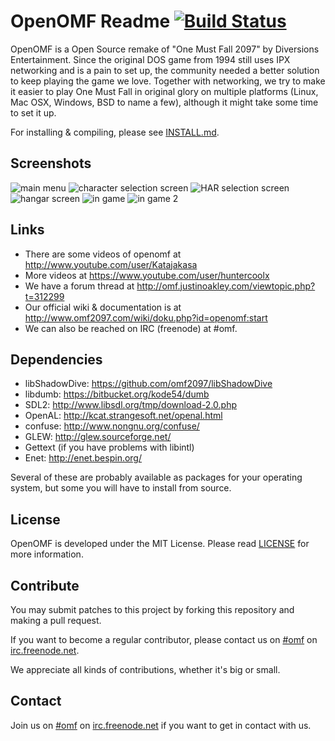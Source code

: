OpenOMF Readme [![Build Status](https://travis-ci.org/omf2097/openomf.png?branch=master)](https://travis-ci.org/omf2097/openomf)
=======

OpenOMF is a Open Source remake of "One Must Fall 2097" by Diversions Entertainment. Since the original DOS game from 1994 still uses IPX networking and is a pain to set up, the community needed a better solution to keep playing the game we love. Together with networking, we try to make it easier to play One Must Fall in original glory on multiple platforms (Linux, Mac OSX, Windows, BSD to name a few), although it might take some time to set it up.

For installing & compiling, please see [INSTALL.md](https://github.com/omf2097/openomf/blob/master/INSTALL.md).

Screenshots
-----------
![main menu](https://github.com/omf2097/openomf/raw/master/screenshots/menu.png "Main Menu")
![character selection screen](https://github.com/omf2097/openomf/raw/master/screenshots/p1.png "Character Selection Screen")
![HAR selection screen](https://github.com/omf2097/openomf/raw/master/screenshots/botsel.png "HAR selection screen")
![hangar screen](https://github.com/omf2097/openomf/raw/master/screenshots/hangar.png "Hangar Screen")
![in game](https://github.com/omf2097/openomf/raw/master/screenshots/ingame.png "In Game")
![in game 2](https://github.com/omf2097/openomf/raw/master/screenshots/ingame2.png "In Game 2")

Links
-----
* There are some videos of openomf at http://www.youtube.com/user/Katajakasa
* More videos at https://www.youtube.com/user/huntercoolx
* We have a forum thread at http://omf.justinoakley.com/viewtopic.php?t=312299
* Our official wiki & documentation is at http://www.omf2097.com/wiki/doku.php?id=openomf:start
* We can also be reached on IRC (freenode) at #omf.

Dependencies
------------

* libShadowDive: https://github.com/omf2097/libShadowDive
* libdumb: https://bitbucket.org/kode54/dumb
* SDL2: http://www.libsdl.org/tmp/download-2.0.php
* OpenAL: http://kcat.strangesoft.net/openal.html
* confuse: http://www.nongnu.org/confuse/
* GLEW: http://glew.sourceforge.net/
* Gettext (if you have problems with libintl)
* Enet: http://enet.bespin.org/

Several of these are probably available as packages for your operating system, but some you will have to install from source.

License
-------
OpenOMF is developed under the MIT License. Please read [LICENSE](https://github.com/omf2097/openomf/blob/master/LICENSE) for more information.

Contribute
----------
You may submit patches to this project by forking this repository and making a pull request.

If you want to become a regular contributor, please contact us on [#omf](http://webchat.freenode.net?channels=omf) on [irc.freenode.net](irc://chat.freenode.net/omf).

We appreciate all kinds of contributions, whether it's big or small.

Contact
-------
Join us on [#omf](http://webchat.freenode.net?channels=omf) on [irc.freenode.net](irc://chat.freenode.net/omf) if you want to get in contact with us.
